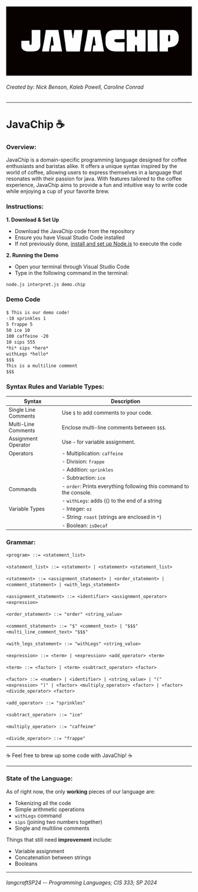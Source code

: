 
![JAVACHIP GIF](images/JAVACHIP.gif)

###### Created by: Nick Benson, Kaleb Powell, Caroline Conrad
---
# JavaChip ☕️
### Overview:
JavaChip is a domain-specific programming language designed for coffee enthusiasts and baristas alike. It offers a unique syntax inspired by the world of coffee, allowing users to express themselves in a language that resonates with their passion for java. With features tailored to the coffee experience, JavaChip aims to provide a fun and intuitive way to write code while enjoying a cup of your favorite brew.

### Instructions:
__1. Download & Set Up__
- Download the JavaChip code from the repository
- Ensure you have Visual Studio Code installed
-  If not previously done, [install and set up Node.js](https://nodejs.org/en/download) to execute the code
  
__2. Running the Demo__
- Open your terminal through Visual Studio Code
- Type in the following command in the terminal:
```bash
node.js interpret.js demo.chip
```
### Demo Code
```JavaChip
$ This is our demo code!
-10 sprinkles 1
5 frappe 5
50 ice 10
100 caffeine -20
10 sips 555
*hi* sips *here*
withLegs *hello*
$$$ 
This is a multiline comment
$$$
```
### Syntax Rules and Variable Types:

| Syntax                | Description                                                                   |
|-----------------------|-------------------------------------------------------------------------------|
| Single Line Comments  | Use `$` to add comments to your code.                                         |
| Multi-Line Comments   | Enclose multi-line comments between `$$$`.                                    |
| Assignment Operator   | Use `~` for variable assignment.                                               |
| Operators             | - Multiplication: `caffeine`                                                   |
|                       | - Division: `frappe`                                                           |
|                       | - Addition: `sprinkles`                                                        |
|                       | - Subtraction: `ice`                                                           |
| Commands              | - `order`: Prints everything following this command to the console.           |                                                |
|                       | - `withLegs`: adds ({) to the end of a string |
| Variable Types        | - Integer: `oz`                                                                |
|                       | - String: `roast` (strings are enclosed in `*`)                               |
|                       | - Boolean: `isDecaf` 


### Grammar:
```
<program> ::= <statement_list>

<statement_list> ::= <statement> | <statement> <statement_list>

<statement> ::= <assignment_statement> | <order_statement> | <comment_statement> | <with_legs_statement>

<assignment_statement> ::= <identifier> <assignment_operator> <expression>

<order_statement> ::= "order" <string_value>

<comment_statement> ::= "$" <comment_text> | "$$$" <multi_line_comment_text> "$$$"

<with_legs_statement> ::= "withLegs" <string_value>

<expression> ::= <term> | <expression> <add_operator> <term>

<term> ::= <factor> | <term> <subtract_operator> <factor>

<factor> ::= <number> | <identifier> | <string_value> | "(" <expression> ")" | <factor> <multiply_operator> <factor> | <factor> <divide_operator> <factor>

<add_operator> ::= "sprinkles"

<subtract_operator> ::= "ice"

<multiply_operator> ::= "caffeine"

<divide_operator> ::= "frappe"

```
___
 ☕️ Feel free to brew up some code with JavaChip! ☕️
___
### State of the Language:
As of right now, the only **working** pieces of our language are:

- Tokenizing all the code
- Simple arithmetic operations
- `withLegs` command
- `sips` (joining two numbers together)
- Single and multiline comments

Things that still need **improvement** include:

- Variable assignment
- Concatenation between strings
- Booleans


---
###### langcraftSP24 -- Programming Languages; CIS 333; SP 2024
